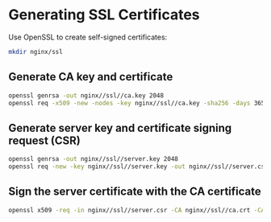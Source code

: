 
# Generating SSL Certificates

Use OpenSSL to create self-signed certificates:

```bash
mkdir nginx/ssl
```

## Generate CA key and certificate

```bash
openssl genrsa -out nginx//ssl//ca.key 2048
openssl req -x509 -new -nodes -key nginx//ssl//ca.key -sha256 -days 365 -out nginx//ssl//ca.crt -subj "//CN=MyCA"
```

## Generate server key and certificate signing request (CSR)

```bash
openssl genrsa -out nginx//ssl//server.key 2048
openssl req -new -key nginx//ssl//server.key -out nginx//ssl//server.csr -subj "//CN=localhost"
```

## Sign the server certificate with the CA certificate

```bash
openssl x509 -req -in nginx//ssl//server.csr -CA nginx//ssl//ca.crt -CAkey nginx//ssl//ca.key -CAcreateserial -out nginx//ssl//server.crt -days 365 -sha256
```
